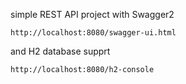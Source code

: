 simple REST API project with Swagger2

`http://localhost:8080/swagger-ui.html`

and H2 database supprt

`http://localhost:8080/h2-console`